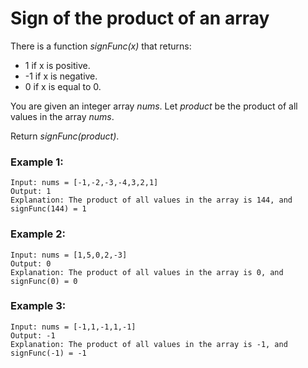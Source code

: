 # Sign of the product of an array


There is a function *signFunc(x)* that returns:

* 1 if x is positive.
* -1 if x is negative.
* 0 if x is equal to 0.

You are given an integer array *nums*. Let *product* be the product of all values in the array *nums*.

Return *signFunc(product)*.

### Example 1:
    Input: nums = [-1,-2,-3,-4,3,2,1]
    Output: 1
    Explanation: The product of all values in the array is 144, and signFunc(144) = 1

### Example 2:
    Input: nums = [1,5,0,2,-3]
    Output: 0
    Explanation: The product of all values in the array is 0, and signFunc(0) = 0

### Example 3:
    Input: nums = [-1,1,-1,1,-1]
    Output: -1
    Explanation: The product of all values in the array is -1, and signFunc(-1) = -1
